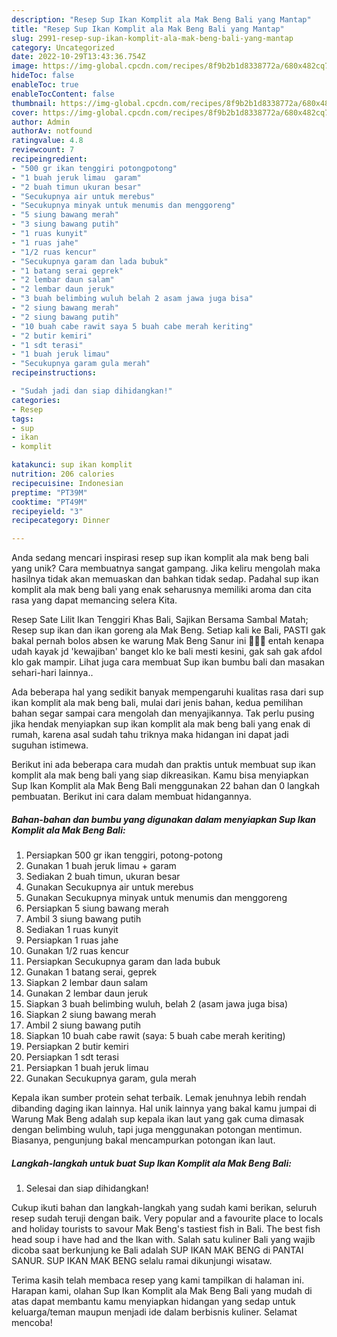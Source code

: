 ```yaml
---
description: "Resep Sup Ikan Komplit ala Mak Beng Bali yang Mantap"
title: "Resep Sup Ikan Komplit ala Mak Beng Bali yang Mantap"
slug: 2991-resep-sup-ikan-komplit-ala-mak-beng-bali-yang-mantap
category: Uncategorized
date: 2022-10-29T13:43:36.754Z
image: https://img-global.cpcdn.com/recipes/8f9b2b1d8338772a/680x482cq70/sup-ikan-komplit-ala-mak-beng-bali-foto-resep-utama.jpg
hideToc: false
enableToc: true
enableTocContent: false
thumbnail: https://img-global.cpcdn.com/recipes/8f9b2b1d8338772a/680x482cq70/sup-ikan-komplit-ala-mak-beng-bali-foto-resep-utama.jpg
cover: https://img-global.cpcdn.com/recipes/8f9b2b1d8338772a/680x482cq70/sup-ikan-komplit-ala-mak-beng-bali-foto-resep-utama.jpg
author: Admin
authorAv: notfound
ratingvalue: 4.8
reviewcount: 7
recipeingredient:
- "500 gr ikan tenggiri potongpotong"
- "1 buah jeruk limau  garam"
- "2 buah timun ukuran besar"
- "Secukupnya air untuk merebus"
- "Secukupnya minyak untuk menumis dan menggoreng"
- "5 siung bawang merah"
- "3 siung bawang putih"
- "1 ruas kunyit"
- "1 ruas jahe"
- "1/2 ruas kencur"
- "Secukupnya garam dan lada bubuk"
- "1 batang serai geprek"
- "2 lembar daun salam"
- "2 lembar daun jeruk"
- "3 buah belimbing wuluh belah 2 asam jawa juga bisa"
- "2 siung bawang merah"
- "2 siung bawang putih"
- "10 buah cabe rawit saya 5 buah cabe merah keriting"
- "2 butir kemiri"
- "1 sdt terasi"
- "1 buah jeruk limau"
- "Secukupnya garam gula merah"
recipeinstructions:

- "Sudah jadi dan siap dihidangkan!"
categories:
- Resep
tags:
- sup
- ikan
- komplit

katakunci: sup ikan komplit 
nutrition: 206 calories
recipecuisine: Indonesian
preptime: "PT39M"
cooktime: "PT49M"
recipeyield: "3"
recipecategory: Dinner

---
```





Anda sedang mencari inspirasi resep sup ikan komplit ala mak beng bali yang unik? Cara membuatnya sangat gampang. Jika keliru mengolah maka hasilnya tidak akan memuaskan dan bahkan tidak sedap. Padahal sup ikan komplit ala mak beng bali yang enak seharusnya memiliki aroma dan cita rasa yang dapat memancing selera Kita.





Resep Sate Lilit Ikan Tenggiri Khas Bali, Sajikan Bersama Sambal Matah; Resep sup ikan dan ikan goreng ala Mak Beng. Setiap kali ke Bali, PASTI gak bakal pernah bolos absen ke warung Mak Beng Sanur ini 🤣🤣🤣 entah kenapa udah kayak jd &#39;kewajiban&#39; banget klo ke bali mesti kesini, gak sah gak afdol klo gak mampir. Lihat juga cara membuat Sup ikan bumbu bali dan masakan sehari-hari lainnya..

Ada beberapa hal yang sedikit banyak mempengaruhi kualitas rasa dari sup ikan komplit ala mak beng bali, mulai dari jenis bahan, kedua pemilihan bahan segar sampai cara mengolah dan menyajikannya. Tak perlu pusing jika hendak menyiapkan sup ikan komplit ala mak beng bali yang enak di rumah, karena asal sudah tahu triknya maka hidangan ini dapat jadi suguhan istimewa.






Berikut ini ada beberapa cara mudah dan praktis untuk membuat sup ikan komplit ala mak beng bali yang siap dikreasikan. Kamu bisa menyiapkan Sup Ikan Komplit ala Mak Beng Bali menggunakan 22 bahan dan 0 langkah pembuatan. Berikut ini cara dalam membuat hidangannya.

<!--inarticleads1-->

##### Bahan-bahan dan bumbu yang digunakan dalam menyiapkan Sup Ikan Komplit ala Mak Beng Bali:

1. Persiapkan 500 gr ikan tenggiri, potong-potong
1. Gunakan 1 buah jeruk limau + garam
1. Sediakan 2 buah timun, ukuran besar
1. Gunakan Secukupnya air untuk merebus
1. Gunakan Secukupnya minyak untuk menumis dan menggoreng
1. Persiapkan 5 siung bawang merah
1. Ambil 3 siung bawang putih
1. Sediakan 1 ruas kunyit
1. Persiapkan 1 ruas jahe
1. Gunakan 1/2 ruas kencur
1. Persiapkan Secukupnya garam dan lada bubuk
1. Gunakan 1 batang serai, geprek
1. Siapkan 2 lembar daun salam
1. Gunakan 2 lembar daun jeruk
1. Siapkan 3 buah belimbing wuluh, belah 2 (asam jawa juga bisa)
1. Siapkan 2 siung bawang merah
1. Ambil 2 siung bawang putih
1. Siapkan 10 buah cabe rawit (saya: 5 buah cabe merah keriting)
1. Persiapkan 2 butir kemiri
1. Persiapkan 1 sdt terasi
1. Persiapkan 1 buah jeruk limau
1. Gunakan Secukupnya garam, gula merah


Kepala ikan sumber protein sehat terbaik. Lemak jenuhnya lebih rendah dibanding daging ikan lainnya. Hal unik lainnya yang bakal kamu jumpai di Warung Mak Beng adalah sup kepala ikan laut yang gak cuma dimasak dengan belimbing wuluh, tapi juga menggunakan potongan mentimun. Biasanya, pengunjung bakal mencampurkan potongan ikan laut. 

<!--inarticleads2-->

##### Langkah-langkah untuk buat Sup Ikan Komplit ala Mak Beng Bali:


1. Selesai dan siap dihidangkan!

Cukup ikuti bahan dan langkah-langkah yang sudah kami berikan, seluruh resep sudah teruji dengan baik. Very popular and a favourite place to locals and holiday tourists to savour Mak Beng&#39;s tastiest fish in Bali. The best fish head soup i have had and the Ikan with. Salah satu kuliner Bali yang wajib dicoba saat berkunjung ke Bali adalah SUP IKAN MAK BENG di PANTAI SANUR. SUP IKAN MAK BENG selalu ramai dikunjungi wisataw. 

Terima kasih telah membaca resep yang kami tampilkan di halaman ini. Harapan kami, olahan Sup Ikan Komplit ala Mak Beng Bali yang mudah di atas dapat membantu kamu menyiapkan hidangan yang sedap untuk keluarga/teman maupun menjadi ide dalam berbisnis kuliner. Selamat mencoba!

